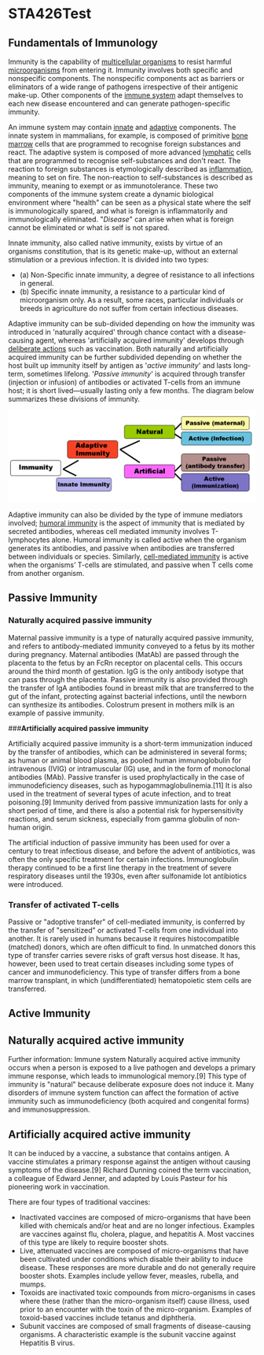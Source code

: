# STA426Test
## Fundamentals of Immunology

Immunity is the capability of [multicellular organisms](https://en.wikipedia.org/wiki/Multicellular_organism) to resist harmful [microorganisms](https://en.wikipedia.org/wiki/Microorganism) from entering it. Immunity involves both specific and nonspecific components. The nonspecific components act as barriers or eliminators of a wide range of pathogens irrespective of their antigenic make-up. Other components of the [immune system](https://en.wikipedia.org/wiki/Immune_system) adapt themselves to each new disease encountered and can generate pathogen-specific immunity.

An immune system may contain [innate](https://en.wikipedia.org/wiki/Innate_immune_system) and [adaptive](https://en.wikipedia.org/wiki/Adaptive_immune_system) components. The innate system in mammalians, for example, is composed of primitive [bone marrow](https://en.wikipedia.org/wiki/Bone_marrow) cells that are programmed to recognise foreign substances and react. The adaptive system is composed of more advanced [lymphatic](https://en.wikipedia.org/wiki/Lymphocyte) cells that are programmed to recognise self-substances and don't react. The reaction to foreign substances is etymologically described as [inflammation](https://en.wikipedia.org/wiki/Inflammation), meaning to set on fire. The non-reaction to self-substances is described as immunity, meaning to exempt or as immunotolerance. These two components of the immune system create a dynamic biological environment where "health" can be seen as a physical state where the self is immunologically spared, and what is foreign is inflammatorily and immunologically eliminated. "_Disease_" can arise when what is foreign cannot be eliminated or what is self is not spared.

Innate immunity, also called native immunity, exists by virtue of an organisms constitution, that is its genetic make-up, without an external stimulation or a previous infection. It is divided into two types: 
* (a) Non-Specific innate immunity, a degree of resistance to all infections in general. 
* (b) Specific innate immunity, a resistance to a particular kind of microorganism only. As a result, some races, particular individuals or breeds in agriculture do not suffer from certain infectious diseases.

Adaptive immunity can be sub-divided depending on how the immunity was introduced in 'naturally acquired' through chance contact with a disease-causing agent, whereas 'artificially acquired immunity' develops through [deliberate actions](https://en.wikipedia.org/wiki/Artificial_induction_of_immunity) such as vaccination. Both naturally and artificially acquired immunity can be further subdivided depending on whether the host built up immunity itself by antigen as '_active immunity_' and lasts long-term, sometimes lifelong. '_Passive immunity_' is acquired through transfer (injection or infusion) of antibodies or activated T-cells from an immune host; it is short lived—usually lasting only a few months. The diagram below summarizes these divisions of immunity.

![](Images/Immunity.png)

Adaptive immunity can also be divided by the type of immune mediators involved; [humoral immunity](https://en.wikipedia.org/wiki/Humoral_immunity) is the aspect of immunity that is mediated by secreted antibodies, whereas cell mediated immunity involves T-lymphocytes alone. Humoral immunity is called active when the organism generates its antibodies, and passive when antibodies are transferred between individuals or species. Similarly, [cell-mediated immunity](https://en.wikipedia.org/wiki/Cell-mediated_immunity) is active when the organisms’ T-cells are stimulated, and passive when T cells come from another organism.

## Passive Immunity

### **Naturally acquired passive immunity**

Maternal passive immunity is a type of naturally acquired passive immunity, and refers to antibody-mediated immunity conveyed to a fetus by its mother during pregnancy. Maternal antibodies (MatAb) are passed through the placenta to the fetus by an FcRn receptor on placental cells. This occurs around the third month of gestation. IgG is the only antibody isotype that can pass through the placenta. Passive immunity is also provided through the transfer of IgA antibodies found in breast milk that are transferred to the gut of the infant, protecting against bacterial infections, until the newborn can synthesize its antibodies. Colostrum present in mothers milk is an example of passive immunity.

###**Artificially acquired passive immunity**

Artificially acquired passive immunity is a short-term immunization induced by the transfer of antibodies, which can be administered in several forms; as human or animal blood plasma, as pooled human immunoglobulin for intravenous (IVIG) or intramuscular (IG) use, and in the form of monoclonal antibodies (MAb). Passive transfer is used prophylactically in the case of immunodeficiency diseases, such as hypogammaglobulinemia.[11] It is also used in the treatment of several types of acute infection, and to treat poisoning.[9] Immunity derived from passive immunization lasts for only a short period of time, and there is also a potential risk for hypersensitivity reactions, and serum sickness, especially from gamma globulin of non-human origin.

The artificial induction of passive immunity has been used for over a century to treat infectious disease, and before the advent of antibiotics, was often the only specific treatment for certain infections. Immunoglobulin therapy continued to be a first line therapy in the treatment of severe respiratory diseases until the 1930s, even after sulfonamide lot antibiotics were introduced.

### **Transfer of activated T-cells**

Passive or "adoptive transfer" of cell-mediated immunity, is conferred by the transfer of "sensitized" or activated T-cells from one individual into another. It is rarely used in humans because it requires histocompatible (matched) donors, which are often difficult to find. In unmatched donors this type of transfer carries severe risks of graft versus host disease. It has, however, been used to treat certain diseases including some types of cancer and immunodeficiency. This type of transfer differs from a bone marrow transplant, in which (undifferentiated) hematopoietic stem cells are transferred.

## Active Immunity

## **Naturally acquired active immunity**
Further information: Immune system
Naturally acquired active immunity occurs when a person is exposed to a live pathogen and develops a primary immune response, which leads to immunological memory.[9] This type of immunity is "natural" because deliberate exposure does not induce it. Many disorders of immune system function can affect the formation of active immunity such as immunodeficiency (both acquired and congenital forms) and immunosuppression.

## **Artificially acquired active immunity** 

It can be induced by a vaccine, a substance that contains antigen. A vaccine stimulates a primary response against the antigen without causing symptoms of the disease.[9] Richard Dunning coined the term vaccination, a colleague of Edward Jenner, and adapted by Louis Pasteur for his pioneering work in vaccination.

There are four types of traditional vaccines:

* Inactivated vaccines are composed of micro-organisms that have been killed with chemicals and/or heat and are no longer infectious. Examples are vaccines against flu, cholera, plague, and hepatitis A. Most vaccines of this type are likely to require booster shots.
* Live, attenuated vaccines are composed of micro-organisms that have been cultivated under conditions which disable their ability to induce disease. These responses are more durable and do not generally require booster shots. Examples include yellow fever, measles, rubella, and mumps.
* Toxoids are inactivated toxic compounds from micro-organisms in cases where these (rather than the micro-organism itself) cause illness, used prior to an encounter with the toxin of the micro-organism. Examples of toxoid-based vaccines include tetanus and diphtheria.
* Subunit vaccines are composed of small fragments of disease-causing organisms. A characteristic example is the subunit vaccine against Hepatitis B virus.
